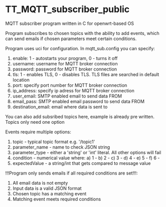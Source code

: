 # TT_MQTT_subscriber_public

MQTT subscriber program written in C for openwrt-based OS

Program subscribes to chosen topics with the ability to add events, which can send 
emails if chosen parameters meet certain conditions.

Program uses uci for configuration. In mqtt_sub.config you can specify:

1. enable: 1 - autostarts your program, 0 - turns it off
2. username: username for MQTT broker connection
3. password: password for MQTT broker connection
4. tls: 1 - enables TLS, 0 - disables TLS. TLS files are searched in default location
5. port: specify port number for MQTT broker connection
6. ip_address: specify ip adress for MQTT broker connection
7. user_email: SMTP enabled email to send data FROM
8. email_pass: SMTP enabled email password to send data FROM
9. destination_email: email where data is sent to

You can also add subsribed topics here, example is already pre written.
Topics only need one option

Events require multiple options:
1. topic - typical topic format e.g. '/topic1'
2. parameter_name - name to check JSON string
3. parameter_type - either a 'string' or 'int' literal. All other options will fail
4. condition - numerical value where:
	a) 1 -
	b) 2 - 
	c) 3 -
	d) 4 - 
	e) 5 -
	f) 6 - 
5. expectedValue - a string/int that gets compared to message value


!!!Program only sends emails if all required conditions are set!!!:

1. All email data is not empty
2. Input data is a valid JSON format
3. Chosen topic has a matching event
4. Matching event meets required conditions 
